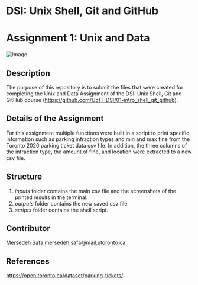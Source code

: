 # DSI: Unix Shell, Git and GitHub
# Assignment 1: Unix and Data

![Image](/DSI-workshop-repo/edit/main/assignment-2/Mersedeh-Safa/inputs/readmeimage.png) 

## Description

The purpose of this repository is to submit the files that were created for completing the Unix and Data Assignment of the DSI: Unix Shell, Git and GitHub course (https://github.com/UofT-DSI/01-intro_shell_git_github). 

## Details of the Assignment

For this assignment multiple functions were built in a script to print specific information such as parking infraction types and min and max fine from the Toronto 2020 parking ticket data csv file. In addition, the three columns of the infraction type, the amount of fine, and location were extracted to a new csv file.

## Structure

1.	*inputs* folder contains the main csv file and the screenshots of the printed results in the terminal.
2.	*outputs* folder contains the new saved csv file.
3.	*scripts* folder contains the shell script.

## Contributor

Mersedeh Safa
mersedeh.safa@mail.utoronto.ca


## References

https://open.toronto.ca/dataset/parking-tickets/
